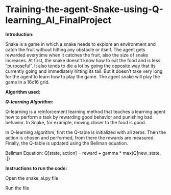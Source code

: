 # Training-the-agent-Snake-using-Q-learning_AI_FinalProject

**Introduction:**

  Snake is a game in which a snake needs to explore an environment and catch the fruit without hitting any obstacle or itself. The agent gets rewarded everytime when it catches the fruit, also the size of snake increases. At first, the snake doesn’t know how to eat the food and is less “purposeful”. It also tends to die a lot by going the opposite way that its currently going and immediately hitting its tail. But it doesn’t take very long for the agent to learn how to play the game. The agent snake will play the game in a 16x16 grid.
  
**Algorithm used:**
   
  ***Q-learning Algorithm:***
  
  Q-learning is a reinforcement learning method that teaches a learning agent how to perform a task by rewarding good behavior and punishing bad behavior. In Snake, for example, moving closer to the food is good.
  
  In Q-learning algorithm, first the Q-table is initialized with all zeros. Then the action is chosen and performed, from there the rewards are measured. Finally, the Q-table is updated using the Bellman equation.
  
Bellman Equation:
 Q[state, action] = reward + gamma * max(Q[new_state, :])

**Instructions to run the code:**

Open the snake_ai.py file

Run the file
